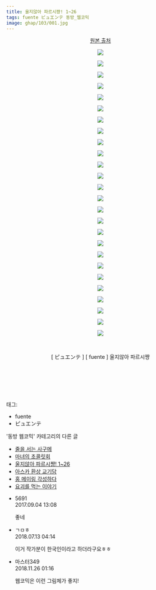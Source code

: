 ```yaml
---
title: 울지않아 파르시쨩! 1~26
tags: fuente ピュエンテ 동방_웹코믹
image: ghap/103/001.jpg
---
```

<div class="article">
<p style="text-align: center; clear: none; float: none;"><a class="tx-link" href="http://fuente2116.tistory.com/category/%EC%9A%B8%EC%A7%80%EC%95%8A%EC%95%84%20%ED%8C%8C%EB%A5%B4%EC%8B%9C%EC%A8%A9!/1%ED%99%94~5%ED%99%94" target="_blank">원본 출처</a></p>
<p style="text-align: center; clear: none; float: none;"><img src="{{ site.nasurl }}/ghap/103/001.jpg"/></p>
<p style="text-align: center; clear: none; float: none;"><img src="{{ site.nasurl }}/ghap/103/002.jpg"/></p>
<p style="text-align: center; clear: none; float: none;"><img src="{{ site.nasurl }}/ghap/103/003.jpg"/></p>
<p style="text-align: center; clear: none; float: none;"><img src="{{ site.nasurl }}/ghap/103/004.jpg"/></p>
<p style="text-align: center; clear: none; float: none;"><img src="{{ site.nasurl }}/ghap/103/005.jpg"/></p>
<p style="text-align: center; clear: none; float: none;"><img src="{{ site.nasurl }}/ghap/103/006.jpg"/></p>
<p style="text-align: center; clear: none; float: none;"><img src="{{ site.nasurl }}/ghap/103/007.jpg"/></p>
<p style="text-align: center; clear: none; float: none;"><img src="{{ site.nasurl }}/ghap/103/008.jpg"/></p>
<p style="text-align: center; clear: none; float: none;"><img src="{{ site.nasurl }}/ghap/103/009.jpg"/></p>
<p style="text-align: center; clear: none; float: none;"><img src="{{ site.nasurl }}/ghap/103/010.jpg"/></p>
<p style="text-align: center; clear: none; float: none;"><img src="{{ site.nasurl }}/ghap/103/011.jpg"/></p>
<p style="text-align: center; clear: none; float: none;"><img src="{{ site.nasurl }}/ghap/103/012.jpg"/></p>
<p style="text-align: center; clear: none; float: none;"><img src="{{ site.nasurl }}/ghap/103/013.jpg"/></p>
<p style="text-align: center; clear: none; float: none;"><img src="{{ site.nasurl }}/ghap/103/014.jpg"/></p>
<p style="text-align: center; clear: none; float: none;"><img src="{{ site.nasurl }}/ghap/103/015.jpg"/></p>
<p style="text-align: center; clear: none; float: none;"><img src="{{ site.nasurl }}/ghap/103/016.jpg"/></p>
<p style="text-align: center; clear: none; float: none;"><img src="{{ site.nasurl }}/ghap/103/017.jpg"/></p>
<p style="text-align: center; clear: none; float: none;"><img src="{{ site.nasurl }}/ghap/103/018.jpg"/></p>
<p style="text-align: center; clear: none; float: none;"><img src="{{ site.nasurl }}/ghap/103/019.jpg"/></p>
<p style="text-align: center; clear: none; float: none;"><img src="{{ site.nasurl }}/ghap/103/020.jpg"/></p>
<p style="text-align: center; clear: none; float: none;"><img src="{{ site.nasurl }}/ghap/103/021.jpg"/></p>
<p style="text-align: center; clear: none; float: none;"><img src="{{ site.nasurl }}/ghap/103/022.jpg"/></p>
<p style="text-align: center; clear: none; float: none;"><img src="{{ site.nasurl }}/ghap/103/023.jpg"/></p>
<p style="text-align: center; clear: none; float: none;"><img src="{{ site.nasurl }}/ghap/103/024.jpg"/></p>
<p style="text-align: center; clear: none; float: none;"><img src="{{ site.nasurl }}/ghap/103/025.jpg"/></p>
<p style="text-align: center; clear: none; float: none;"><img src="{{ site.nasurl }}/ghap/103/026.jpg"/></p>
<p style="text-align: center; clear: none; float: none;"><br/></p>
<p style="text-align: center; clear: none; float: none;">[ ピュエンテ ] [ fuente ] 울지않아 파르시쨩</p>
<p style="text-align: center; clear: none; float: none;"><br/></p>
<p style="text-align: center; clear: none; float: none;"><br/></p>
<p><br/></p>
</div><div class="tagTrail">
<p>태그: </p>
<ul>
<li>fuente</li>
<li>ピュエンテ</li>
</ul>
</div><div class="another">
<p>'동방 웹코믹' 카테고리의 다른 글</p>
<ul>
<li><a href="/2016-06-18-ghap_154">줄을 서는 사구메</a></li>
<li><a href="/2016-06-18-ghap_140">마녀의 초콜릿회</a></li>
<li><a href="/2016-06-18-ghap_103">울지않아 파르시쨩! 1~26</a></li>
<li><a href="/2016-06-16-ghap_89">아스카 환상 교기담</a></li>
<li><a href="/2016-06-16-ghap_88">홍 메이링 각성하다</a></li>
<li><a href="/2016-06-16-ghap_57">요괴를 먹는 이야기</a></li>
</ul>
</div><div class="cb_module cb_fluid">
<div class="cb_wrt cb_profile">
<div class="comment">
<ul>
<li class="cb_thumb_off" id="comment15075981">
<div class="cb_comment_area">
<div class="cb_info_area">
<div class="cb_section">
<span class="cb_nick_name">5691</span>
</div>
<div class="cb_section">
<span class="cb_date">2017.09.04 13:08 </span>
</div>
</div>
<div class="cb_dsc_comment">
<p class="cb_dsc">
											좋네
										</p>
</div>
</div></li>
<li class="cb_thumb_off" id="comment15285163">
<div class="cb_comment_area">
<div class="cb_info_area">
<div class="cb_section">
<span class="cb_nick_name">ㄱㅁㅎ</span>
</div>
<div class="cb_section">
<span class="cb_date">2018.07.13 04:14 </span>
</div>
</div>
<div class="cb_dsc_comment">
<p class="cb_dsc">
											이거 작가분이 한국인이라고 하더라구요ㅎㅎ
										</p>
</div>
</div></li>
<li class="cb_thumb_off" id="comment15378503">
<div class="cb_comment_area">
<div class="cb_info_area">
<div class="cb_section">
<span class="cb_nick_name">마스터349</span>
</div>
<div class="cb_section">
<span class="cb_date">2018.11.26 01:16 </span>
</div>
</div>
<div class="cb_dsc_comment">
<p class="cb_dsc">
											웹코믹은 이런 그림체가 좋지!
										</p>
</div>
</div></li>
</ul>
</div>
</div><!-- commentList close -->
</div>